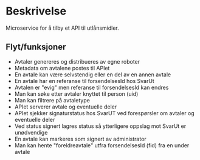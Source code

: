 # Beskrivelse

Microservice for å tilby et API til utlånsmidler.

## Flyt/funksjoner

- Avtaler genereres og distribueres av egne roboter
- Metadata om avtalene postes til APIet
- En avtale kan være selvstendig eller en del av en annen avtale
- En avtale har en referanse til forsendelsesId hos SvarUt
- Avtalen er "evig" men referanse til forsendelsesId kan endres
- Man kan søke etter avtaler knyttet til person (uid)
- Man kan filtrere på avtaletype
- APIet serverer avtale og eventuelle deler
- APIet sjekker signaturstatus hos SvarUT ved forespørsler om avtaler og eventuelle deler
- Ved status signert lagres status så ytterligere oppslag mot SvarUt er unødvendige
- En avtale kan markeres som signert av administrator
- Man kan hente "foreldreavtale" utfra forsendelsesId (fid) fra en under avtale
